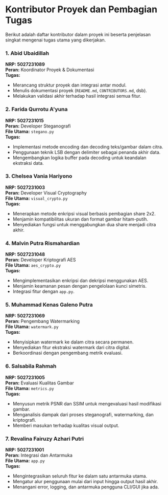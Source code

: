 # Kontributor Proyek dan Pembagian Tugas

Berikut adalah daftar kontributor dalam proyek ini beserta penjelasan singkat mengenai tugas utama yang dikerjakan.

### 1. **Abid Ubaidillah** 
**NRP: 5027231089** <br>
**Peran:** Koordinator Proyek & Dokumentasi  
**Tugas:**
- Merancang struktur proyek dan integrasi antar modul.
- Menulis dokumentasi proyek (`README.md`, `CONTRIBUTORS.md`, dsb).
- Melakukan validasi akhir terhadap hasil integrasi semua fitur.


### 2. **Farida Qurrotu A'yuna** 
**NRP: 5027231015**<br>
**Peran:** Developer Steganografi  
**File Utama:** `stegano.py`  
**Tugas:**
- Implementasi metode encoding dan decoding teks/gambar dalam citra.
- Penggunaan teknik LSB dengan delimiter sebagai penanda akhir data.
- Mengembangkan logika buffer pada decoding untuk keandalan ekstraksi data.


### 3. **Chelsea Vania Hariyono** 
**NRP: 5027231003** <br>
**Peran:** Developer Visual Cryptography  
**File Utama:** `visual_crypto.py`  
**Tugas:**
- Menerapkan metode enkripsi visual berbasis pembagian share 2x2.
- Menjamin kompatibilitas ukuran dan format gambar hitam-putih.
- Menyediakan fungsi untuk menggabungkan dua share menjadi citra akhir.


### 4. **Malvin Putra Rismahardian** 
**NRP: 5027231048**<br>
**Peran:** Developer Kriptografi AES  
**File Utama:** `aes_crypto.py`  
**Tugas:**
- Mengimplementasikan enkripsi dan dekripsi menggunakan AES.
- Menjamin keamanan pesan dengan pengelolaan kunci simetris.
- Integrasi fitur dengan `app.py`.


### 5. **Muhammad Kenas Galeno Putra** 
**NRP: 5027231069** <br>
**Peran:** Pengembang Watermarking  
**File Utama:** `watermark.py`  
**Tugas:**
- Menyisipkan watermark ke dalam citra secara permanen.
- Menyediakan fitur ekstraksi watermark dari citra digital.
- Berkoordinasi dengan pengembang metrik evaluasi.


### 6. **Salsabila Rahmah** 
**NRP: 5027231005**<br>
**Peran:** Evaluasi Kualitas Gambar  
**File Utama:** `metrics.py`  
**Tugas:**
- Menyusun metrik PSNR dan SSIM untuk mengevaluasi hasil modifikasi gambar.
- Menganalisis dampak dari proses steganografi, watermarking, dan kriptografi.
- Memberi masukan terhadap kualitas visual output.


### 7. **Revalina Fairuzy Azhari Putri** 
**NRP: 5027231001**<br>
**Peran:** Integrasi dan Antarmuka  
**File Utama:** `app.py`  
**Tugas:**
- Mengintegrasikan seluruh fitur ke dalam satu antarmuka utama.
- Mengatur alur penggunaan mulai dari input hingga output hasil akhir.
- Menangani error, logging, dan antarmuka pengguna CLI/GUI jika ada.
